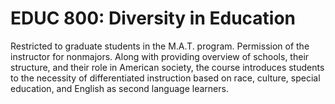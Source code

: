 # EDUC 800: Diversity in Education

Restricted to graduate students in the M.A.T. program. Permission of the instructor for nonmajors. Along with providing overview of schools, their structure, and their role in American society, the course introduces students to the necessity of differentiated instruction based on race, culture, special education, and English as second language learners.